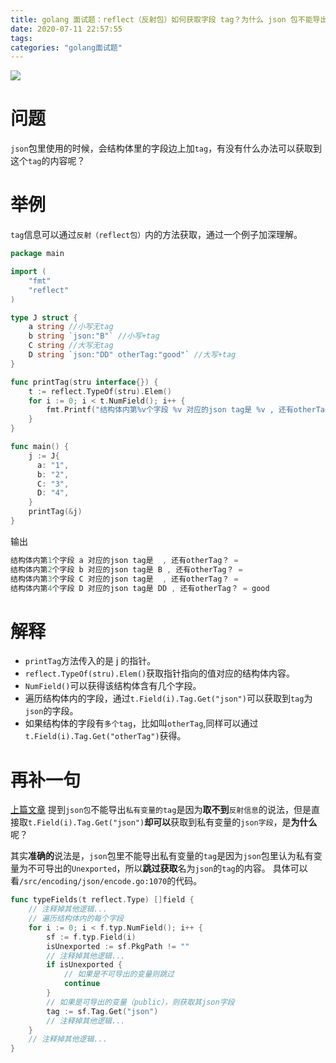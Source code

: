 ```yaml
---
title: golang 面试题：reflect（反射包）如何获取字段 tag？为什么 json 包不能导出私有变量的 tag？
date: 2020-07-11 22:57:55
tags:
categories: "golang面试题"
---
```


![](https://imgconvert.csdnimg.cn/aHR0cHM6Ly9pbWdrci5jbi1iai51ZmlsZW9zLmNvbS9kYmE0ODBhYS04ZjNiLTQ2MmMtOTUzYy04OWUxYmNlYmE5YzQucG5n?x-oss-process=image/format,png)

<!-- more -->

# 问题

`json`包里使用的时候，会结构体里的字段边上加`tag`，有没有什么办法可以获取到这个`tag`的内容呢？

# 举例

`tag`信息可以通过`反射（reflect包）`内的方法获取，通过一个例子加深理解。

```go
package main

import (
    "fmt"
    "reflect"
)

type J struct {
    a string //小写无tag
    b string `json:"B"` //小写+tag
    C string //大写无tag
    D string `json:"DD" otherTag:"good"` //大写+tag
}

func printTag(stru interface{}) {
    t := reflect.TypeOf(stru).Elem()
    for i := 0; i < t.NumField(); i++ {
        fmt.Printf("结构体内第%v个字段 %v 对应的json tag是 %v , 还有otherTag？ = %v \n", i+1, t.Field(i).Name, t.Field(i).Tag.Get("json"), t.Field(i).Tag.Get("otherTag"))
	}
}

func main() {
    j := J{
      a: "1",
      b: "2",
      C: "3",
      D: "4",
    }
    printTag(&j)
}
```

输出

```go
结构体内第1个字段 a 对应的json tag是  , 还有otherTag？ =
结构体内第2个字段 b 对应的json tag是 B , 还有otherTag？ =
结构体内第3个字段 C 对应的json tag是  , 还有otherTag？ =
结构体内第4个字段 D 对应的json tag是 DD , 还有otherTag？ = good
```

# 解释

- `printTag`方法传入的是 j 的指针。
- `reflect.TypeOf(stru).Elem()`获取指针指向的值对应的结构体内容。
- `NumField()`可以获得该结构体含有几个字段。
- 遍历结构体内的字段，通过`t.Field(i).Tag.Get("json")`可以获取到`tag`为`json`的字段。
- 如果结构体的字段有`多个tag`，比如叫`otherTag`,同样可以通过`t.Field(i).Tag.Get("otherTag")`获得。

# 再补一句

[上篇文章](https://mp.weixin.qq.com/s?__biz=MzAwMDAxNjU4Mg==&mid=2247483698&idx=1&sn=352a5cddf20fe95f5ec26bfc9a6de64b&chksm=9aee289bad99a18d9914d085421e4f218b18d4f0c7a24da306642816e91fb4b235be6aea0e40&token=961196008&lang=zh_CN#rd) 提到`json包`不能导出`私有变量的tag`是因为**取不到**`反射信息`的说法，但是直接取`t.Field(i).Tag.Get("json")`**却可以**获取到私有变量的`json字段`，是**为什么**呢？

其实**准确的**说法是，`json`包里不能导出私有变量的`tag`是因为`json`包里认为私有变量为不可导出的`Unexported`，所以**跳过获取**名为`json`的`tag`的内容。
具体可以看`/src/encoding/json/encode.go:1070`的代码。

```go
func typeFields(t reflect.Type) []field {
    // 注释掉其他逻辑...
    // 遍历结构体内的每个字段
    for i := 0; i < f.typ.NumField(); i++ {
        sf := f.typ.Field(i)
        isUnexported := sf.PkgPath != ""
        // 注释掉其他逻辑...
        if isUnexported {
            // 如果是不可导出的变量则跳过
            continue
        }
        // 如果是可导出的变量（public），则获取其json字段
        tag := sf.Tag.Get("json")
        // 注释掉其他逻辑...
    }
    // 注释掉其他逻辑...
}
```
